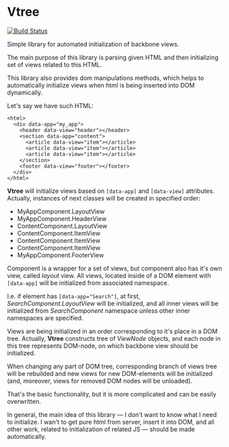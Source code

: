 Vtree
=====
[![Build Status](https://travis-ci.org/s0ber/vtree.png?branch=master)](https://travis-ci.org/s0ber/vtree)

Simple library for automated initialization of backbone views.

The main purpose of this library is parsing given HTML and then initializing set of views related to this HTML.

This library also provides dom manipulations methods, which helps to automatically initialize views when html is being inserted into DOM dynamically.

Let's say we have such HTML:

    <html>
      <div data-app="my_app">
        <header data-view="header"></header>
        <section data-app="content">
          <article data-view="item"></article>
          <article data-view="item"></article>
          <article data-view="item"></article>
        </section>
        <footer data-view="footer"></footer>
      </div>
    </html>

**Vtree** will initialize views based on ```[data-app]``` and ```[data-view]``` attributes. Actually, instances of next classes will be created in specified order:

- MyAppComponent.LayoutView
- MyAppComponent.HeaderView
- ContentComponent.LayoutView
- ContentComponent.ItemView
- ContentComponent.ItemView
- ContentComponent.ItemView
- MyAppComponent.FooterView

Component is a wrapper for a set of views, but component also has it's own view, called *layout* view. All views, located inside of a DOM element with ```[data-app]``` will be initialized from associated namespace.

I.e. if element has ```[data-app="Search"]```, at first, *SearchComponent.LayoutView* will be initialized, and all inner views will be initialized from *SearchComponent* namespace unless other inner namespaces are specified.

Views are being initialized in an order corresponding to it's place in a DOM tree. Actually, **Vtree** constructs tree of *ViewNode* objects, and each node in this tree represents DOM-node, on which backbone view should be initialized.

When changing any part of DOM tree, corresponding branch of views tree will be rebuilded and new views for new DOM-elements will be initialized (and, moreover, views for removed DOM nodes will be unloaded).

That's the basic functionality, but it is more complicated and can be easily overwritten.

In general, the main idea of this library — I don't want to know what I need to initialize. I wan't to get pure html from server, insert it into DOM, and all other work, related to initialization of related JS — should be made automatically.
